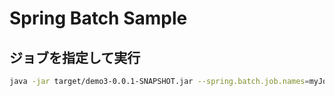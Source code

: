 # Spring Batch Sample

## ジョブを指定して実行

```sh
java -jar target/demo3-0.0.1-SNAPSHOT.jar --spring.batch.job.names=myJob
```
